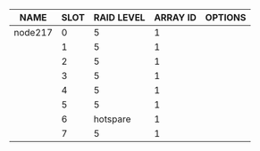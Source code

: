 | NAME | SLOT | RAID LEVEL | ARRAY ID | OPTIONS |
| ---- | ---- | ---------- | -------- | ------- |
| node217 | 0 | 5 | 1 |  |
|  | 1 | 5 | 1 |  |
|  | 2 | 5 | 1 |  |
|  | 3 | 5 | 1 |  |
|  | 4 | 5 | 1 |  |
|  | 5 | 5 | 1 |  |
|  | 6 | hotspare | 1 |  |
|  | 7 | 5 | 1 |  |
